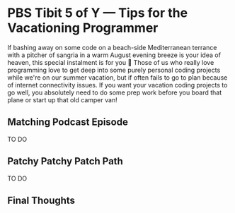 # PBS Tibit 5 of Y — Tips for the Vacationing Programmer

If bashing away on some code on a beach-side Mediterranean terrance  with a pitcher of sangria in a warm August evening breeze is your idea of heaven, this special instalment is for you 🙂 Those of us who really love programming love to get deep into some purely personal coding projects while we're on our summer vacation, but if often fails to go to plan because of internet connectivity issues. If you want your vacation coding projects to go well, you absolutely need to do some prep work before you board that plane or start up that old camper van!

## Matching Podcast Episode

TO DO

## Patchy Patchy Patch Path

TO DO

## Final Thoughts


